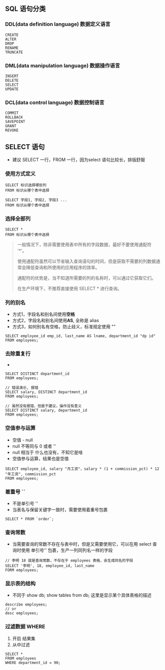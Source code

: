 
## SQL 语句分类

### DDL(data definition language) 数据定义语言

```
CREATE 
ALTER
DROP
RENAME
TRUNCATE
```

### DML(data manipulation language) 数据操作语言

```
INSERT
DELETE
SELECT
UPDATE
```

### DCL(data control language) 数据控制语言

```
COMMIT
ROLLBACK
SAVEPOINT
GRANT
REVOKE
```

## SELECT 语句

- 建议 SELECT 一行，FROM 一行，因为select 语句比较长，排版舒服 

### 使用方式定义
```
SELECT 标识选择哪些列
FROM 标识从哪个表中选择

SELECT 字段1, 字段2, 字段3 ...
FROM 标识从哪个表中选择
```

### 选择全部列
```
SELECT *
FROM 标识从哪个表中选择
```

> 一般情况下，除非需要使用表中所有的字段数据，最好不要使用通配符 '*'。
> 
> 使用通配符虽然可以节省输入查询语句的时间，但是获取不需要的列数据通常会降低查询和所使用的应用程序的效率。
> 
> 通配符的优势是，当不知道所需要的列的名称时，可以通过它获取它们。
> 
> 在生产环境下，不推荐直接使用 SELECT * 进行查询。


### 列的别名
- 方式1，字段名和别名间使用**空格**
- 方式2，字段名和别名间使用**AS**, 全称是 alias
- 方式3，如何别名有空格，防止歧义，标准规定使用 "" 

```
SELECT employee_id emp_id, last_name AS lname, department_id "dp id"
FROM employees;
```

### 去除重复行
- 

```
SELECT DISTINCT department_id
FROM employees;

// 错误演示, 报错
SELECT salary, DISTINCT department_id 
FROM employees;

// 虽然没有报错，但是不建议，操作没有意义
SELECT DISTINCT salary, department_id 
FROM employees;
```

### 空值参与运算

- 空值 - null
- null 不等同与 0 或者 ''
- null 相当于 什么也没有，不知它是啥
- 空值参与运算，结果也是空值

```
SELECT employee_id, salary "月工资"，salary * (1 + commission_pct) * 12 "年工资", commission_pct
FROM employees;
```

### 着重号 ``

- 不是单引号 ''
- 当表名与保留关键字一致时，需要使用着重号包裹

```
SELECT * FROM `order`; 

```

### 查询常数

- 当需要查询的常数不存在与表中时，但是又需要使用它，可以在用 select 查询时使用 单引号'' 包裹，生产一列同列名一样的字段

```
// 李明 18 就是查询常数，不存在于 employees 表格，会生成同名的字段
SELECT '李明', 18, employee_id, last_name
FORM employees;
```

### 显示表的结构

- 不同于 show db; show tables from db; 这里是显示某个具体表格的描述
```
describe employees;
// or
desc employees;

```

### 过滤数据 WHERE

1. 开启 结果集
2. 从中过滤

```
SELECT * 
FROM employees 
WHERE department_id = 90;
```